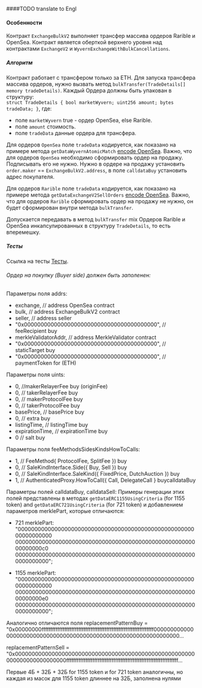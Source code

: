 ####TODO translate to Engl
#### Особенности

Контракт `ExchangeBulkV2` выполняет трансфер массива ордеров Rarible и OpenSea.
Контракт является оберткой верхнего уровня над контрактами `ExchangeV2` и `WyvernExchangeWithBulkCancellations`.

##### Алгоритм
Контракт работает с трансфером только за ETH.
Для запуска трансфера массива ордеров, нужно вызвать метод `bulkTransfer(TradeDetails[] memory tradeDetails)`.
Каждый Ордера должны быть упакован в структуру:   
`struct TradeDetails {
    bool marketWyvern;
    uint256 amount;
    bytes tradeData;
}`,
где:
- поле `marketWyvern` true - ордер OpenSea, else Rarible.
- поле `amount` стоимость.
- поле `tradeData` данные ордера для трансфера.

Для ордеров  `OpenSea` поле `tradeData` кодируется, как показано на примере метода `getDataWyvernAtomicMatch` [encode OpenSea](../test/contracts/v2/ExchangeBulkV2Test.sol).
Важно, что для ордеров  `OpenSea` необходимо сформировать ордер на продажу. Подписывать его не нужно.
Нужно в ордере на продажу установить `order.maker` ==  `ExchangeBulkV2.address`, в поле `calldataBuy` установить адрес покупателя.

Для ордеров `Rarible` поле `tradeData` кодируется, как показано на примере метода `getDataExchangeV2SellOrders` [encode OpenSea](../test/contracts/v2/ExchangeBulkV2Test.sol).
Важно, что для ордеров  `Rarible` сформировать ордер на продажу не нужно, он будет сформирован внутри метода `bulkTransfer`.

Допускается передавать в метод `bulkTransfer` mix Ордеров Rarible и OpenSea инкапсулированных в структуру `TradeDetails`, то есть вперемешку.

##### Тесты

Ссылка на тесты [Тесты](../test/v2/ExchangeBulkV2.rarible.test.js).

###### Ордер на покупку (Buyer side) должен быть заполенен:
Параметры поля addrs:
 - exchange, // address OpenSea contract
 - bulk, // address ExchangeBulkV2 contract
 - seller, // address seller
 - "0x0000000000000000000000000000000000000000", // feeRecipient buy
 - merkleValidatorAddr, // address MerkleValidator contract
 - "0x0000000000000000000000000000000000000000", // staticTarget buy
 - "0x0000000000000000000000000000000000000000", // paymentToken for (ETH)

Параметры поля uints:
 - 0, //makerRelayerFee buy (originFee)
 - 0, // takerRelayerFee buy
 - 0, // makerProtocolFee buy
 - 0, // takerProtocolFee buy
 - basePrice, // basePrice buy
 - 0, // extra buy
 - listingTime, // listingTime buy
 - expirationTime, // expirationTime buy
 - 0 // salt buy

Параметры поля feeMethodsSidesKindsHowToCalls:
 - 1, // FeeMethod{ ProtocolFee, SplitFee }) buy
 - 0, // SaleKindInterface.Side({ Buy, Sell }) buy
 - 0, // SaleKindInterface.SaleKind({ FixedPrice, DutchAuction }) buy
 - 1, // AuthenticatedProxy.HowToCall({ Call, DelegateCall } buycalldataBuy

Параметры полей calldataBuy, calldataSell:
Примеры генерации  этих полей представлены в методах `getDataERC1155UsingCriteria` (for 1155 token) and
`getDataERC721UsingCriteria` (for 721 token) и добавлением параметров merklePart, которые отличаются:
 - 721 merklePart: 
"0000000000000000000000000000000000000000000000000000000000000000
00000000000000000000000000000000000000000000000000000000000000c0
0000000000000000000000000000000000000000000000000000000000000000";

 - 1155 merklePart: 
"0000000000000000000000000000000000000000000000000000000000000000
00000000000000000000000000000000000000000000000000000000000000e0
0000000000000000000000000000000000000000000000000000000000000000";

Аналогично отличаются поля
replacementPatternBuy = "0x00000000ffffffffffffffffffffffffffffffffffffffffffffffffffffffffffffffff0000000000000000000000000000000000000000000000000000000000000000...

replacementPatternSell = "0x000000000000000000000000000000000000000000000000000000000000000000000000ffffffffffffffffffffffffffffffffffffffffffffffffffffffffffffffff...

Первые 4Б + 32Б + 32Б for 1155 token и for 721 token аналогичны, но  каждая из масок для 1155 token длиннее на 32Б, заполнена нулями
 